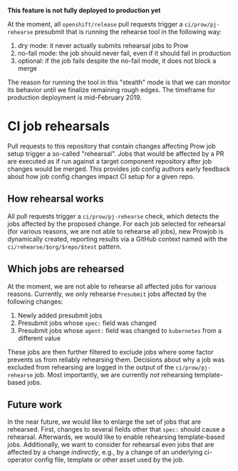 **This feature is not fully deployed to production yet**

At the moment, all `openshift/release` pull requests trigger a
`ci/prow/pj-rehearse` presubmit that is running the rehearse tool in the
following way:

1. dry mode: it never actually submits rehearsal jobs to Prow
2. no-fail mode: the job should never fail, even if it should fail in
   production
3. optional: if the job fails despite the no-fail mode, it does not block a
   merge

The reason for running the tool in this "stealth" mode is that we can monitor
its behavior until we finalize remaining rough edges. The timeframe for
production deployment is mid-February 2019.

# CI job rehearsals

Pull requests to this repository that contain changes affecting Prow job setup
trigger a so-called "rehearsal". Jobs that would be affected by a PR are
executed as if run against a target component repository after job changes
would be merged. This provides job config authors early feedback about how job
config changes impact CI setup for a given repo.

## How rehearsal works

All pull requests trigger a `ci/prow/pj-rehearse` check, which detects the jobs
affected by the proposed change. For each job selected for rehearsal (for
various reasons, we are not able to rehearse all jobs), new Prowjob is
dynamically created, reporting results via a GitHub context named with the
`ci/rehearse/$org/$repo/$test` pattern.

## Which jobs are rehearsed

At the moment, we are not able to rehearse all affected jobs for various
reasons. Currently, we only rehearse `Presubmit` jobs affected by the
following changes:

1. Newly added presubmit jobs
2. Presubmit jobs whose `spec:` field was changed
3. Presubmit jobs whose `agent:` field was changed to `kubernetes` from a
   different value

These jobs are then further filtered to exclude jobs where some factor prevents
us from reliably rehearsing them. Decisions about why a job was excluded from
rehearsing are logged in the output of the `ci/prow/pj-rehearse` job. Most
importantly, we are currently *not* rehearsing template-based jobs.

## Future work
In the near future, we would like to enlarge the set of jobs that are
rehearsed. First, changes to several fields other that `spec:` should cause a
rehearsal. Afterwards, we would like to enable rehearsing template-based jobs.
Additionally, we want to consider for rehearsal even jobs that are affected by
a change *indirectly*, e.g., by a change of an underlying ci-operator config
file, template or other asset used by the job.

